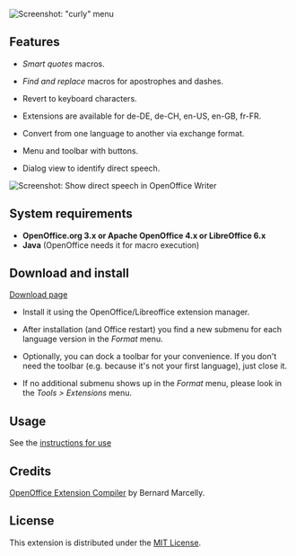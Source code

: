 ![Screenshot: "curly" menu](https://raw.githubusercontent.com/peter88213/curly-en-US/master/docs/Screenshots/Menu-ae.png)

## Features

* _Smart quotes_ macros.

* _Find and replace_ macros for apostrophes and dashes.

* Revert to keyboard characters.

* Extensions are available for de-DE, de-CH, en-US, en-GB, fr-FR.

* Convert from one language to another via exchange format.

* Menu and toolbar with buttons.

* Dialog view to identify direct speech.

![Screenshot: Show direct speech in OpenOffice Writer](https://raw.githubusercontent.com/peter88213/curly-en-US/master/docs/Screenshots/DirectSpeech-ae.png)

## System requirements

* __OpenOffice.org 3.x or Apache OpenOffice 4.x or LibreOffice 6.x__
* __Java__ (OpenOffice needs it for macro execution)

## Download and install

[Download page](https://github.com/peter88213/curly-en-US/releases/latest)

* Install it using the OpenOffice/Libreoffice extension manager.

* After installation (and Office restart) you find a new submenu for each language version in the *Format* menu.

* Optionally, you can dock a toolbar for your convenience. If you don't need the toolbar (e.g. because it's not your first language), just close it.

* If no additional submenu shows up in the *Format* menu, please look in the *Tools > Extensions* menu.


## Usage

See the [instructions for use](usage)


## Credits

[OpenOffice Extension Compiler](https://wiki.openoffice.org/wiki/Extensions_Packager#Extension_Compiler) by Bernard Marcelly.

## License

This extension is distributed under the [MIT License](http://www.opensource.org/licenses/mit-license.php).